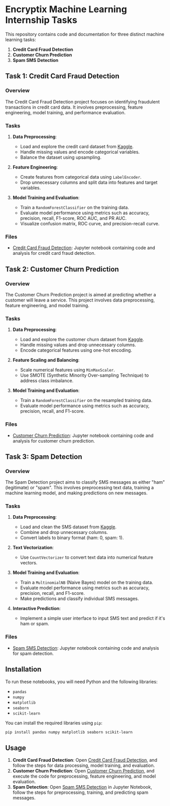 # Encryptix Machine Learning Internship Tasks

This repository contains code and documentation for three distinct machine learning tasks:

1. **Credit Card Fraud Detection**
2. **Customer Churn Prediction**
3. **Spam SMS Detection**

## Task 1: Credit Card Fraud Detection

### Overview
The Credit Card Fraud Detection project focuses on identifying fraudulent transactions in credit card data. It involves preprocessing, feature engineering, model training, and performance evaluation.

### Tasks
1. **Data Preprocessing**:
   - Load and explore the credit card dataset from [Kaggle](https://www.kaggle.com/datasets/kartik2112/fraud-detection).
   - Handle missing values and encode categorical variables.
   - Balance the dataset using upsampling.

2. **Feature Engineering**:
   - Create features from categorical data using `LabelEncoder`.
   - Drop unnecessary columns and split data into features and target variables.

3. **Model Training and Evaluation**:
   - Train a `RandomForestClassifier` on the training data.
   - Evaluate model performance using metrics such as accuracy, precision, recall, F1-score, ROC AUC, and PR AUC.
   - Visualize confusion matrix, ROC curve, and precision-recall curve.

### Files
- [Credit Card Fraud Detection](https://github.com/Solo-Ojay/ENCRYPTIX/blob/main/Encryptix%20Task%202.ipynb): Jupyter notebook containing code and analysis for credit card fraud detection.

## Task 2: Customer Churn Prediction

### Overview
The Customer Churn Prediction project is aimed at predicting whether a customer will leave a service. This project involves data preprocessing, feature engineering, and model training.

### Tasks
1. **Data Preprocessing**:
   - Load and explore the customer churn dataset from [Kaggle](https://www.kaggle.com/datasets/shantanudhakadd/bank-customer-churn-prediction).
   - Handle missing values and drop unnecessary columns.
   - Encode categorical features using one-hot encoding.

2. **Feature Scaling and Balancing**:
   - Scale numerical features using `MinMaxScaler`.
   - Use SMOTE (Synthetic Minority Over-sampling Technique) to address class imbalance.

3. **Model Training and Evaluation**:
   - Train a `RandomForestClassifier` on the resampled training data.
   - Evaluate model performance using metrics such as accuracy, precision, recall, and F1-score.

### Files
- [Customer Churn Prediction](https://github.com/Solo-Ojay/ENCRYPTIX/blob/main/Encryptix%20Task%203.ipynb): Jupyter notebook containing code and analysis for customer churn prediction.
  
## Task 3: Spam Detection

### Overview
The Spam Detection project aims to classify SMS messages as either "ham" (legitimate) or "spam". This involves preprocessing text data, training a machine learning model, and making predictions on new messages.

### Tasks
1. **Data Preprocessing**:
   - Load and clean the SMS dataset from [Kaggle](https://www.kaggle.com/datasets/uciml/sms-spam-collection-dataset).
   - Combine and drop unnecessary columns.
   - Convert labels to binary format (ham: 0, spam: 1).

2. **Text Vectorization**:
   - Use `CountVectorizer` to convert text data into numerical feature vectors.

3. **Model Training and Evaluation**:
   - Train a `MultinomialNB` (Naive Bayes) model on the training data.
   - Evaluate model performance using metrics such as accuracy, precision, recall, and F1-score.
   - Make predictions and classify individual SMS messages.

4. **Interactive Prediction**:
   - Implement a simple user interface to input SMS text and predict if it's ham or spam.

### Files
- [Spam SMS Detection](https://github.com/Solo-Ojay/ENCRYPTIX/blob/main/Encryptix%20Task%204.ipynb): Jupyter notebook containing code and analysis for spam detection.

## Installation

To run these notebooks, you will need Python and the following libraries:

- `pandas`
- `numpy`
- `matplotlib`
- `seaborn`
- `scikit-learn`

You can install the required libraries using `pip`:

```bash
pip install pandas numpy matplotlib seaborn scikit-learn
```

## Usage

1. **Credit Card Fraud Detection**: Open [Credit Card Fraud Detection](https://github.com/Solo-Ojay/ENCRYPTIX/blob/main/Encryptix%20Task%202.ipynb), and follow the steps for data processing, model training, and evaluation.
2. **Customer Churn Prediction**: Open [Customer Churn Prediction](https://github.com/Solo-Ojay/ENCRYPTIX/blob/main/Encryptix%20Task%203.ipynb), and execute the code for preprocessing, feature engineering, and model evaluation.
3. **Spam Detection**: Open [Spam SMS Detection](https://github.com/Solo-Ojay/ENCRYPTIX/blob/main/Encryptix%20Task%204.ipynb) in Jupyter Notebook, follow the steps for preprocessing, training, and predicting spam messages.
